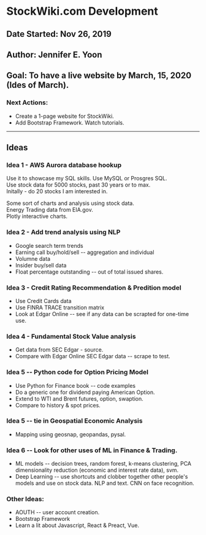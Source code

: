 # StockWiki.com Development     

## Date Started: Nov 26, 2019  

## Author: Jennifer E. Yoon  

## Goal: To have a live website by March, 15, 2020 (Ides of March).

### Next Actions:  

 * Create a 1-page website for StockWiki.  
 * Add Bootstrap Framework. Watch tutorials.    

-----------------------------------------------------  

## Ideas  

###  Idea 1 - AWS Aurora database hookup  

Use it to showcase my SQL skills.  Use MySQL or Prosgres SQL.  
Use stock data for 5000 stocks, past 30 years or to max.  
Initally - do 20 stocks I am interested in.   

Some sort of charts and analysis using stock data.  
Energy Trading data from EIA.gov.  
Plotly interactive charts.  

###  Idea 2 - Add trend analysis using NLP  

 * Google search term trends  
 * Earning call buy/hold/sell -- aggregation and individual  
 * Volumne data  
 * Insider buy/sell data  
 * Float percentage outstanding -- out of total issued shares.  
 
### Idea 3 - Credit Rating Recommendation & Predition model  

 * Use Credit Cards data  
 * Use FINRA TRACE transition matrix  
 * Look at Edgar Online -- see if any data can be scrapted for one-time use.  
 
 ### Idea 4 - Fundamental Stock Value analysis  
 
  * Get data from SEC Edgar - source.  
  * Compare with Edgar Online SEC Edgar data -- scrape to test.  
  
### Idea 5 -- Python code for Option Pricing Model  

 * Use Python for Finance book -- code examples  
 * Do a generic one for dividend paying American Option.  
 * Extend to WTI and Brent futures, option, swaption.  
 * Compare to history & spot prices.
 
### Idea 5 -- tie in Geospatial Economic Analysis  
 
 * Mapping using geosnap, geopandas, pysal.  
  
### Idea 6 -- Look for other uses of ML in Finance & Trading.  

 * ML models -- decision trees, random forest, k-means clustering, PCA dimensionality reduction (economic and interest rate data), svm.  
 * Deep Learning -- use shortcuts and clobber together other people's models and use on stock data. NLP and text. CNN on face recognition.  
  
### Other Ideas:  

 * AOUTH -- user account creation.
 * Bootstrap Framework
 * Learn a lit about Javascript, React & Preact, Vue.

  
